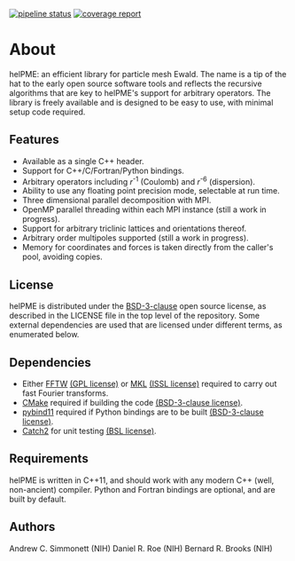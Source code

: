 [![pipeline status](https://git.lobos.nih.gov/andysim/libpme/badges/master/pipeline.svg)](https://git.lobos.nih.gov/andysim/libPME/commits/master)
[![coverage report](https://git.lobos.nih.gov/andysim/libpme/badges/master/coverage.svg)](https://git.lobos.nih.gov/andysim/libPME/commits/master)

# About #

helPME: an efficient library for particle mesh Ewald.  The name is a tip of the
hat to the early open source software tools and reflects the recursive
algorithms that are key to helPME's support for arbitrary operators. The library
is freely available and is designed to be easy to use, with minimal setup code
required.

## Features ##

* Available as a single C++ header.
* Support for C++/C/Fortran/Python bindings.
* Arbitrary operators including *r*<sup>-1</sup> (Coulomb) and *r*<sup>-6</sup>
  (dispersion).
* Ability to use any floating point precision mode, selectable at run time.
* Three dimensional parallel decomposition with MPI.
* OpenMP parallel threading within each MPI instance (still a work in
  progress).
* Support for arbitrary triclinic lattices and orientations thereof.
* Arbitrary order multipoles supported (still a work in progress).
* Memory for coordinates and forces is taken directly from the caller's pool,
  avoiding copies.

## License ##

helPME is distributed under the
[BSD-3-clause](https://opensource.org/licenses/BSD-3-Clause) open source
license, as described in the LICENSE file in the top level of the repository.
Some external dependencies are used that are licensed under different terms, as
enumerated below.

## Dependencies ##
* Either [FFTW](http://www.fftw.org/)
  [(GPL license)](https://opensource.org/licenses/gpl-license) or
  [MKL](https://software.intel.com/en-us/mkl)
  [(ISSL license)](https://software.intel.com/en-us/license/intel-simplified-software-license)
  required to carry out fast Fourier transforms.
* [CMake](https://cmake.org) required if building the code
  [(BSD-3-clause license)](https://opensource.org/licenses/BSD-3-Clause).
* [pybind11](https://github.com/pybind/pybind11) required if Python bindings
  are to be built [(BSD-3-clause license)](https://opensource.org/licenses/BSD-3-Clause).
* [Catch2](https://github.com/catchorg/Catch2) for unit testing 
  [(BSL license)](https://opensource.org/licenses/BSL-1.0).

## Requirements ##
helPME is written in C++11, and should work with any modern C++ (well,
non-ancient) compiler.  Python and Fortran bindings are optional, and are built
by default.

## Authors ##
Andrew C. Simmonett (NIH)
Daniel R. Roe (NIH)
Bernard R. Brooks (NIH)

